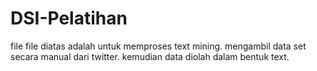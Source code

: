 # DSI-Pelatihan

file file diatas adalah untuk memproses text mining. mengambil data set secara manual dari twitter. kemudian data diolah dalam bentuk text.
